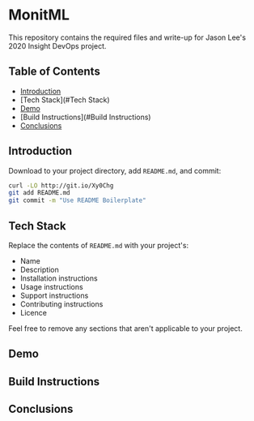 # MonitML

This repository contains the required files and write-up for Jason Lee's 2020 Insight DevOps project.

## Table of Contents

- [Introduction](#Introduction)
- [Tech Stack](#Tech Stack)
- [Demo](#Demo)
- [Build Instructions](#Build Instructions)
- [Conclusions](#Conclusions)

## Introduction

Download to your project directory, add `README.md`, and commit:

```sh
curl -LO http://git.io/Xy0Chg
git add README.md
git commit -m "Use README Boilerplate"
```

## Tech Stack

Replace the contents of `README.md` with your project's:

- Name
- Description
- Installation instructions
- Usage instructions
- Support instructions
- Contributing instructions
- Licence

Feel free to remove any sections that aren't applicable to your project.

## Demo

## Build Instructions



## Conclusions
